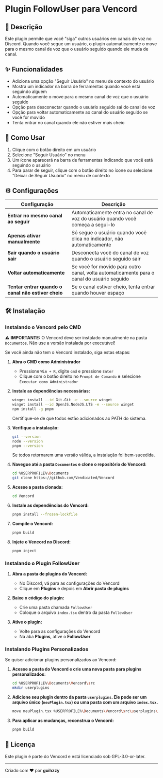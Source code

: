 # Plugin FollowUser para Vencord

## 📝 Descrição
Este plugin permite que você "siga" outros usuários em canais de voz no Discord. Quando você segue um usuário, o plugin automaticamente o move para o mesmo canal de voz que o usuário seguido quando ele muda de canal.

## ✨ Funcionalidades
- Adiciona uma opção "Seguir Usuário" no menu de contexto do usuário
- Mostra um indicador na barra de ferramentas quando você está seguindo alguém
- Automaticamente o move para o mesmo canal de voz que o usuário seguido
- Opção para desconectar quando o usuário seguido sai do canal de voz
- Opção para voltar automaticamente ao canal do usuário seguido se você for movido
- Tenta entrar no canal quando ele não estiver mais cheio

## 🚀 Como Usar
1. Clique com o botão direito em um usuário
2. Selecione "Seguir Usuário" no menu
3. Um ícone aparecerá na barra de ferramentas indicando que você está seguindo o usuário
4. Para parar de seguir, clique com o botão direito no ícone ou selecione "Deixar de Seguir Usuário" no menu de contexto

## ⚙️ Configurações
| Configuração | Descrição |
|-------------|-----------|
| **Entrar no mesmo canal ao seguir** | Automaticamente entra no canal de voz do usuário quando você começa a segui-lo |
| **Apenas ativar manualmente** | Só segue o usuário quando você clica no indicador, não automaticamente |
| **Sair quando o usuário sair** | Desconecta você do canal de voz quando o usuário seguido sair |
| **Voltar automaticamente** | Se você for movido para outro canal, volta automaticamente para o canal do usuário seguido |
| **Tentar entrar quando o canal não estiver cheio** | Se o canal estiver cheio, tenta entrar quando houver espaço |

## 🛠️ Instalação
### Instalando o Vencord pelo CMD
⚠️ **IMPORTANTE:** O Vencord deve ser instalado manualmente na pasta `Documentos`. Não use a versão instalada por executável!

Se você ainda não tem o Vencord instalado, siga estas etapas:

1. **Abra o CMD como Administrador**
   - Pressione `Win + R`, digite `cmd` e pressione `Enter`
   - Clique com o botão direito no `Prompt de Comando` e selecione `Executar como Administrador`

2. **Instale as dependências necessárias:**
   ```sh
   winget install --id Git.Git -e --source winget
   winget install --id OpenJS.NodeJS.LTS -e --source winget
   npm install -g pnpm
   ```
   Certifique-se de que todos estão adicionados ao PATH do sistema.

3. **Verifique a instalação:**
   ```sh
   git --version
   node --version
   pnpm --version
   ```
   Se todos retornarem uma versão válida, a instalação foi bem-sucedida.

4. **Navegue até a pasta `Documentos` e clone o repositório do Vencord:**
   ```sh
   cd %USERPROFILE%\Documents
   git clone https://github.com/Vendicated/Vencord
   ```

5. **Acesse a pasta clonada:**
   ```sh
   cd Vencord
   ```

6. **Instale as dependências do Vencord:**
   ```sh
   pnpm install --frozen-lockfile
   ```

7. **Compile o Vencord:**
   ```sh
   pnpm build
   ```

8. **Injete o Vencord no Discord:**
   ```sh
   pnpm inject
   ```

### Instalando o Plugin FollowUser
1. **Abra a pasta de plugins do Vencord:**
   - No Discord, vá para as configurações do Vencord
   - Clique em **Plugins** e depois em **Abrir pasta de plugins**

2. **Baixe o código do plugin:**
   - Crie uma pasta chamada `FollowUser`
   - Coloque o arquivo `index.tsx` dentro da pasta `FollowUser`

3. **Ative o plugin:**
   - Volte para as configurações do Vencord
   - Na aba **Plugins**, ative o **FollowUser**

### Instalando Plugins Personalizados
Se quiser adicionar plugins personalizados ao Vencord:
1. **Acesse a pasta do Vencord e crie uma nova pasta para plugins personalizados:**
   ```sh
   cd %USERPROFILE%\Documents\Vencord\src
   mkdir userplugins
   ```

2. **Adicione seu plugin dentro da pasta `userplugins`. Ele pode ser um arquivo único (`meuPlugin.tsx`) ou uma pasta com um arquivo `index.tsx`.**
   ```sh
   move meuPlugin.tsx %USERPROFILE%\Documents\Vencord\src\userplugins\
   ```

3. **Para aplicar as mudanças, reconstrua o Vencord:**
   ```sh
   pnpm build
   ```

## 📝 Licença
Este plugin é parte do Vencord e está licenciado sob GPL-3.0-or-later.

---

Criado com ❤️ por **guihzzy**

